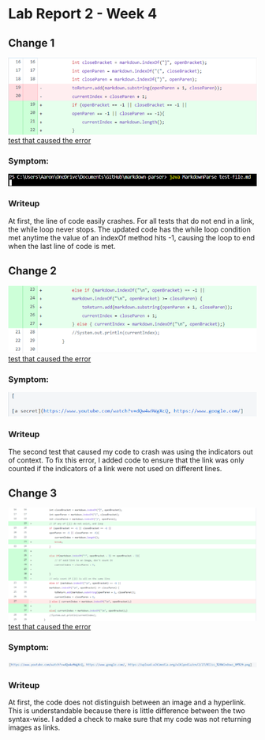# **Lab Report 2 - Week 4**

 ## **Change 1** 

 ![image1](Change1.png)
 [test that caused the error](https://github.com/akann0/markdown-parser/blob/9cc42a8f0b4f1d6eeb83bab8ba245fa8887fdd5f/test-file.md)

### Symptom:
 ![image1](InfLoop.png)

### Writeup
At first, the line of code easily crashes.  For all tests that do 
not end in a link, the while loop never stops.  The updated
code has the while loop condition met anytime the value of an 
indexOf method hits -1, causing the loop to end when the last 
line of code is met.  

## **Change 2** 

 ![image1](ChangeTwo.png)
 [test that caused the error](https://github.com/akann0/markdown-parser/blob/47239696c998306a7621296c803d5ea2e3a33ace/Tester.md)

### Symptom:
 ![image1](output2.png)

### Writeup
The second test that caused my code to crash was using the
indicators out of context. To fix this error, I added code to 
ensure that the link was only counted if the indicators of a link 
were not used on different lines.

## **Change 3** 

 ![image1](ERROR3.PNG)
 [test that caused the error](https://github.com/akann0/markdown-parser/blob/b05c39457e79545a3646e3ddd5a6ab4dc8063621/Tester.md)

### Symptom:
 ![image1](Output3.png.jpg)

### Writeup
At first, the code does not distinguish between an image and a 
hyperlink.  This is understandable because there is little 
difference between the two syntax-wise. I added a check to make
sure that my code was not returning images as links.  


